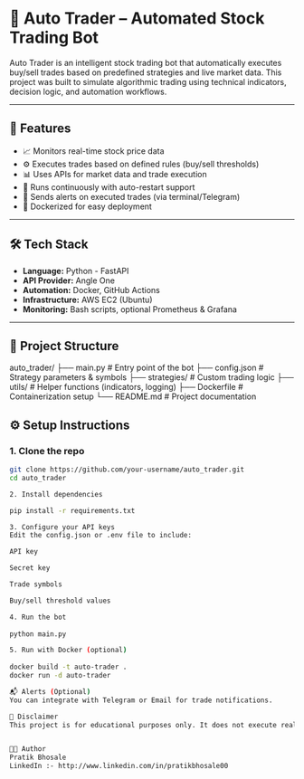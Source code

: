 # 🧠 Auto Trader – Automated Stock Trading Bot

Auto Trader is an intelligent stock trading bot that automatically executes buy/sell trades based on predefined strategies and live market data. 
This project was built to simulate algorithmic trading using technical indicators, decision logic, and automation workflows.

---

## 🚀 Features

- 📈 Monitors real-time stock price data
- ⚙️ Executes trades based on defined rules (buy/sell thresholds)
- 📊 Uses APIs for market data and trade execution
- 🔁 Runs continuously with auto-restart support
- 📩 Sends alerts on executed trades (via terminal/Telegram)
- 🐳 Dockerized for easy deployment

---

## 🛠️ Tech Stack

- **Language:** Python - FastAPI
- **API Provider:** Angle One 
- **Automation:** Docker, GitHub Actions
- **Infrastructure:** AWS EC2 (Ubuntu)
- **Monitoring:** Bash scripts, optional Prometheus & Grafana

---

## 📁 Project Structure
   auto_trader/
├── main.py # Entry point of the bot
├── config.json # Strategy parameters & symbols
├── strategies/ # Custom trading logic
├── utils/ # Helper functions (indicators, logging)
├── Dockerfile # Containerization setup
└── README.md # Project documentation

## ⚙️ Setup Instructions

### 1. Clone the repo
```bash
git clone https://github.com/your-username/auto_trader.git
cd auto_trader

2. Install dependencies

pip install -r requirements.txt

3. Configure your API keys
Edit the config.json or .env file to include:

API key

Secret key

Trade symbols

Buy/sell threshold values

4. Run the bot
 
python main.py

5. Run with Docker (optional)
 
docker build -t auto-trader .
docker run -d auto-trader

📬 Alerts (Optional)
You can integrate with Telegram or Email for trade notifications.

📌 Disclaimer
This project is for educational purposes only. It does not execute real money trades unless integrated with a live trading API. Use with caution.


🧑‍💻 Author
Pratik Bhosale
LinkedIn :- http://www.linkedin.com/in/pratikbhosale00


  

  

